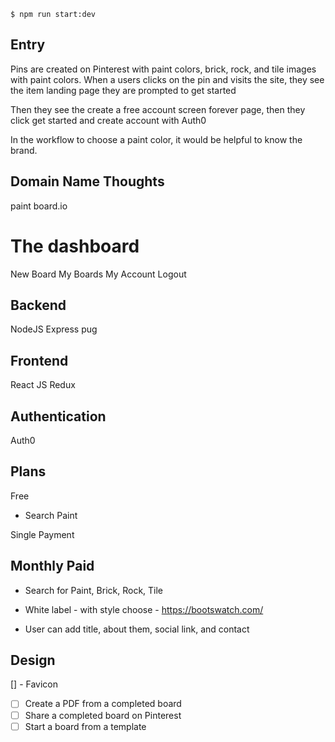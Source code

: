 ```
$ npm run start:dev
```

## Entry
Pins are created on Pinterest with paint colors, brick, rock, and tile images with paint colors.
When a users clicks on the pin and visits the site, they see the item landing page they are prompted to get started

Then they see the create a free account screen forever page, then they click get started and create account with Auth0

In the workflow to choose a paint color, it would be helpful to know the brand.


## Domain Name Thoughts
paint board.io

# The dashboard

New Board
My Boards
My Account
Logout

## Backend
NodeJS
Express
pug

## Frontend
React JS
Redux


## Authentication
Auth0

## Plans
Free
 - Search Paint

Single Payment

Monthly Paid
----
- Search for Paint, Brick, Rock, Tile
* White label - with style choose - https://bootswatch.com/
- User can add title, about them, social link, and contact

## Design
[] - Favicon

- [ ] Create a PDF from a completed board
- [ ] Share a completed board on Pinterest
- [ ] Start a board from a template
